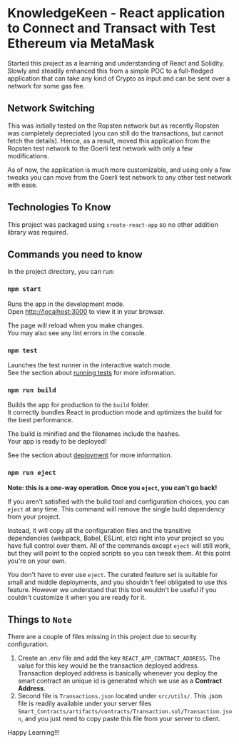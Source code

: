 # KnowledgeKeen - React application to Connect and Transact with Test Ethereum via MetaMask

Started this project as a learning and understanding of React and Solidity. Slowly and steadily enhanced this from a simple POC to a full-fledged application that can take any kind of Crypto as input and can be sent over a network for some gas fee.

## Network Switching

This was initially tested on the Ropsten network but as recently Ropsten was completely depreciated (you can still do the transactions, but cannot fetch the details). Hence, as a result, moved this application from the Ropsten test network to the Goerli test network with only a few modifications.

As of now, the application is much more customizable, and using only a few tweaks you can move from the Goerli test network to any other test network with ease.

## Technologies To Know

This project was packaged using `create-react-app` so no other addition library was required.

## Commands you need to know

In the project directory, you can run:

### `npm start`

Runs the app in the development mode.\
Open [http://localhost:3000](http://localhost:3000) to view it in your browser.

The page will reload when you make changes.\
You may also see any lint errors in the console.

### `npm test`

Launches the test runner in the interactive watch mode.\
See the section about [running tests](https://facebook.github.io/create-react-app/docs/running-tests) for more information.

### `npm run build`

Builds the app for production to the `build` folder.\
It correctly bundles React in production mode and optimizes the build for the best performance.

The build is minified and the filenames include the hashes.\
Your app is ready to be deployed!

See the section about [deployment](https://facebook.github.io/create-react-app/docs/deployment) for more information.

### `npm run eject`

**Note: this is a one-way operation. Once you `eject`, you can't go back!**

If you aren't satisfied with the build tool and configuration choices, you can `eject` at any time. This command will remove the single build dependency from your project.

Instead, it will copy all the configuration files and the transitive dependencies (webpack, Babel, ESLint, etc) right into your project so you have full control over them. All of the commands except `eject` will still work, but they will point to the copied scripts so you can tweak them. At this point you're on your own.

You don't have to ever use `eject`. The curated feature set is suitable for small and middle deployments, and you shouldn't feel obligated to use this feature. However we understand that this tool wouldn't be useful if you couldn't customize it when you are ready for it.

## Things to `Note`

There are a couple of files missing in this project due to security configuration.

1. Create an .env file and add the key `REACT_APP_CONTRACT_ADDRESS`. The value for this key would be the transaction deployed address. Transaction deployed address is basically whenever you deploy the smart contract an unique id is generated which we use as a **Contract Address**.
2. Second file is `Transactions.json` located under `src/utils/`. This .json file is readily available under your server files `Smart_Contracts/artifacts/contracts/Transaction.sol/Transaction.json`, and you just need to copy paste this file from your server to client.

Happy Learning!!!

